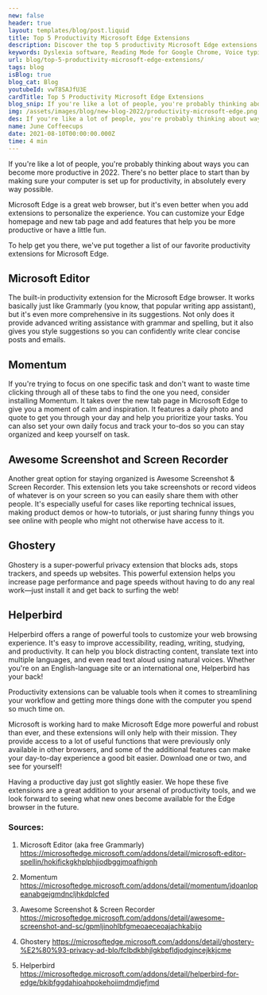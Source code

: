 ```yaml
---
new: false
header: true
layout: templates/blog/post.liquid
title: Top 5 Productivity Microsoft Edge Extensions
description: Discover the top 5 productivity Microsoft Edge extensions to boost your productivity in 2022.
keywords: Dyslexia software, Reading Mode for Google Chrome, Voice typing for Chrome, Text to speech for Chrome, text reader, Immersive Reader, dyslexia fonts, accessibility software, dyslexia software, Helperbird for Edge, Helperbird for Firefox, Helperbird for Chrome, Opendyslexic for Chrome, OpenDyslexic
url: blog/top-5-productivity-microsoft-edge-extensions/
tags: blog
isBlog: true
blog_cat: Blog
youtubeId: vwT8SAJfU3E
cardTitle: Top 5 Productivity Microsoft Edge Extensions
blog_snip: If you're like a lot of people, you're probably thinking about ways you can become more productive in 2022. There's no better place to start than by making sure your computer is set up for productivity, in absolutely every way possible.
img: /assets/images/blog/new-blog-2022/productivity-microsoft-edge.png
des: If you're like a lot of people, you're probably thinking about ways you can become more productive in 2022. There's no better place to start than by making sure your computer is set up for productivity, in absolutely every way possible.
name: June Coffeecups
date: 2021-08-10T00:00:00.000Z
time: 4 min
---
```



If you're like a lot of people, you're probably thinking about ways you can become more productive
in 2022. There's no better place to start than by making sure your computer is set up for
productivity, in absolutely every way possible.

Microsoft Edge is a great web browser, but it's even better when you add extensions to personalize
the experience. You can customize your Edge homepage and new tab page and add features that help you
be more productive or have a little fun.

To help get you there, we've put together a list of our favorite productivity extensions for
Microsoft Edge.

## Microsoft Editor

The built-in productivity extension for the Microsoft Edge browser. It works basically just like
Grammarly (you know, that popular writing app assistant), but it's even more comprehensive in its
suggestions. Not only does it provide advanced writing assistance with grammar and spelling, but it
also gives you style suggestions so you can confidently write clear concise posts and emails.

## Momentum

If you're trying to focus on one specific task and don't want to waste time clicking through all of
these tabs to find the one you need, consider installing Momentum. It takes over the new tab page in
Microsoft Edge to give you a moment of calm and inspiration. It features a daily photo and quote to
get you through your day and help you prioritize your tasks. You can also set your own daily focus
and track your to-dos so you can stay organized and keep yourself on task.

## Awesome Screenshot and Screen Recorder

Another great option for staying organized is Awesome Screenshot & Screen Recorder. This extension
lets you take screenshots or record videos of whatever is on your screen so you can easily share
them with other people. It's especially useful for cases like reporting technical issues, making
product demos or how-to tutorials, or just sharing funny things you see online with people who might
not otherwise have access to it.

## Ghostery

Ghostery is a super-powerful privacy extension that blocks ads, stops trackers, and speeds up
websites. This powerful extension helps you increase page performance and page speeds without having
to do any real work—just install it and get back to surfing the web!

## Helperbird

Helperbird offers a range of powerful tools to customize your web browsing experience. It's easy to
improve accessibility, reading, writing, studying, and productivity. It can help you block
distracting content, translate text into multiple languages, and even read text aloud using natural
voices. Whether you're on an English-language site or an international one, Helperbird has your
back!

Productivity extensions can be valuable tools when it comes to streamlining your workflow and
getting more things done with the computer you spend so much time on.

Microsoft is working hard to make Microsoft Edge more powerful and robust than ever, and these
extensions will only help with their mission. They provide access to a lot of useful functions that
were previously only available in other browsers, and some of the additional features can make your
day-to-day experience a good bit easier. Download one or two, and see for yourself!

Having a productive day just got slightly easier. We hope these five extensions are a great addition
to your arsenal of productivity tools, and we look forward to seeing what new ones become available
for the Edge browser in the future.

### Sources:

1. Microsoft Editor (aka free Grammarly)
   https://microsoftedge.microsoft.com/addons/detail/microsoft-editor-spellin/hokifickgkhplphjiodbggjmoafhignh

2. Momentum
   https://microsoftedge.microsoft.com/addons/detail/momentum/jdoanlopeanabgejgmdncljhkdplcfed

3. Awesome Screenshot & Screen Recorder
   https://microsoftedge.microsoft.com/addons/detail/awesome-screenshot-and-sc/gpmljinohlbfgmeoaeceoajachkabijo

4. Ghostery
   https://microsoftedge.microsoft.com/addons/detail/ghostery-%E2%80%93-privacy-ad-blo/fclbdkbhjlgkbpfldjodgjncejkkjcme
5. Helperbird
   https://microsoftedge.microsoft.com/addons/detail/helperbird-for-edge/bkibfggdahioahpokehoiimdmdjefjmd
